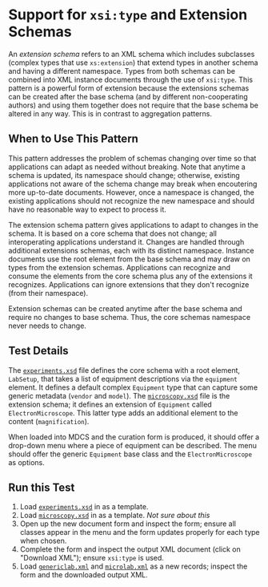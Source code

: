 # Support for `xsi:type` and Extension Schemas

An _extension schema_ refers to an XML schema which includes subclasses
(complex types that use `xs:extension`) that extend types in another
schema and having a different namespace.  Types from both schemas can
be combined into XML instance documents through the use of
`xsi:type`.  This pattern is a powerful form of extension because the
extensions schemas can be created after the base schema (and by
different non-cooperating authors) and using them together does not
require that the base schema be altered in any way.  This is in
contrast to aggregation patterns.

## When to Use This Pattern 

This pattern addresses the problem of schemas changing over time so
that applications can adapt as needed without breaking.  Note that
anytime a schema is updated, its namespace should change; otherwise,
existing applications not aware of the schema change may break when
encoutering more up-to-date documents.  However, once a namespace is
changed, the existing applications should not recognize the new
namespace and should have no reasonable way to expect to process it.

The extension schema pattern gives applications to adapt to changes in
the schema.  It is based on a core schema that does not change; all
interoperating applications understand it.  Changes are handled
through additional extensions schemas, each with its distinct
namespace.  Instance documents use the root element from the base
schema and may draw on types from the extension schemas.  Applications
can recognize and consume the elements from the core schema plus any
of the extensions it recognizes.  Applications can ignore extensions
that they don't recognize (from their namespace).

Extension schemas can be created anytime after the base schema and
require no changes to base schema.  Thus, the core schemas namespace
never needs to change.

## Test Details

The [`experiments.xsd`](experiments.xsd) file defines the core schema
with a root element, `LabSetup`, that takes a list of equipment
descriptions via the `equipment` element.  It defines a default
complex `Equipment` type that can capture some generic metadata
(`vendor` and `model`).  The [`microscopy.xsd`](microscopy.xsd) file
is the extension schema; it defines an extension of `Equipment` called
`ElectronMicroscope`.  This latter type adds an additional element to
the content (`magnification`).

When loaded into MDCS and the curation form is produced, it should
offer a drop-down menu where a piece of equipment can be
described. The menu should offer the generic `Equipment` base class and
the `ElectronMicroscope` as options.  

## Run this Test

1. Load [`experiments.xsd`](experiments.xsd) in as a template.
2. Load [`microscopy.xsd`](microscopy.xsd) in as a template.  _Not
   sure about this_
2. Open up the new document form and inspect the form; ensure all
   classes appear in the menu and the form updates properly for each
   type when chosen.
3. Complete the form and inspect the output XML document (click on
   "Download XML"); ensure `xsi:type` is used.
4. Load [`genericlab.xml`](genericlab.xml) and
   [`microlab.xml`](microlab.xml) as a new records; inspect 
   the form and the downloaded output XML. 

